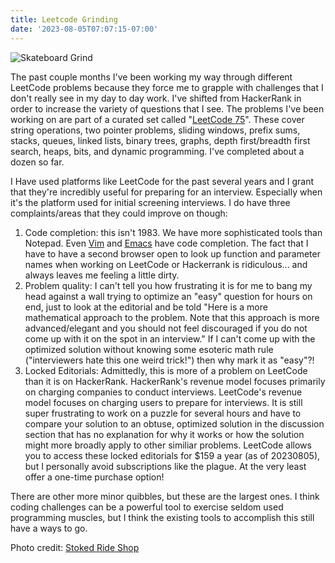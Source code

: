 ```yaml
---
title: Leetcode Grinding
date: '2023-08-05T07:07:15-07:00'
---
```

![Skateboard Grind](/img/blog/grind.png)

The past couple months I've been working my way through different LeetCode problems because they force me to grapple with challenges that I don't really see in my day to day work.  I've shifted from HackerRank in order to increase the variety of questions that I see. The problems I've been working on are part of a curated set called "[LeetCode 75](https://leetcode.com/studyplan/leetcode-75/)".  These cover string operations, two pointer problems, sliding windows, prefix sums, stacks, queues, linked lists, binary trees, graphs, depth first/breadth first search, heaps, bits, and dynamic programming.  I've completed about a dozen so far. 

I Have used platforms like LeetCode for the past several years and I grant that they're incredibly useful for preparing for an interview. Especially when it's the platform used for initial screening interviews.  I do have three complaints/areas that they could improve on though:

1. Code completion: this isn't 1983.  We have more sophisticated tools than Notepad.  Even [Vim](https://www.baeldung.com/linux/vim-autocomplete) and [Emacs](https://www.emacswiki.org/emacs/AutoComplete) have code completion.  The fact that I have to have a second browser open to look up function and parameter names when working on LeetCode or Hackerrank is ridiculous... and always leaves me feeling a little dirty.
2. Problem quality: I can't tell you how frustrating it is for me to bang my head against a wall trying to optimize an "easy" question for hours on end, just to look at the editorial and be told "Here is a more mathematical approach to the problem. Note that this approach is more advanced/elegant and you should not feel discouraged if you do not come up with it on the spot in an interview."  If I can't come up with the optimized solution without knowing some esoteric math rule ("interviewers hate this one weird trick!") then why mark it as "easy"?!
3. Locked Editorials: Admittedly, this is more of a problem on LeetCode than it is on HackerRank.  HackerRank's revenue model focuses primarily on charging companies to conduct interviews. LeetCode's revenue model focuses on charging users to prepare for interviews.  It is still super frustrating to work on a puzzle for several hours and have to compare your solution to an obtuse, optimized solution in the discussion section that has no explanation for why it works or how the solution might more broadly apply to other similiar problems.  LeetCode allows you to access these locked editorials for $159 a year (as of 20230805), but I personally avoid subscriptions like the plague.  At the very least offer a one-time purchase option!

There are other more minor quibbles, but these are the largest ones. I think coding challenges can be a powerful tool to exercise seldom used programming muscles, but I think the existing tools to accomplish this still have a ways to go.

Photo credit: [Stoked Ride Shop](https://stokedrideshop.com/blogs/stoked-school/best-skateboard-grind-rails)
